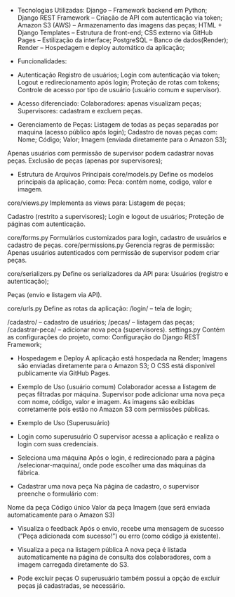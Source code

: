 * Tecnologias Utilizadas:
Django – Framework backend em Python;
Django REST Framework – Criação de API com autenticação via token;
Amazon S3 (AWS) – Armazenamento das imagens das peças;
HTML + Django Templates – Estrutura de front-end;
CSS externo via GitHub Pages – Estilização da interface;
PostgreSQL – Banco de dados(Render);
Render – Hospedagem e deploy automático da aplicação;

* Funcionalidades:
* Autenticação
Registro de usuários;
Login com autenticação via token;
Logout e redirecionamento após login;
Proteção de rotas com tokens;
Controle de acesso por tipo de usuário (usuário comum e supervisor).

* Acesso diferenciado:
Colaboradores: apenas visualizam peças;
Supervisores: cadastram e excluem peças.

* Gerenciamento de Peças:
Listagem de todas as peças separadas por maquina (acesso público após login);
Cadastro de novas peças com:
  Nome;
  Código;
  Valor;
  Imagem (enviada diretamente para o Amazon S3);

Apenas usuários com permissão de supervisor podem cadastrar novas peças.
Exclusão de peças (apenas por supervisores);

* Estrutura de Arquivos Principais
core/models.py
Define os modelos principais da aplicação, como:
Peca: contém nome, codigo, valor e imagem.

core/views.py
Implementa as views para:
Listagem de peças;

Cadastro (restrito a supervisores);
Login e logout de usuários;
Proteção de páginas com autenticação.

core/forms.py
Formulários customizados para login, cadastro de usuários e cadastro de peças.
core/permissions.py
Gerencia regras de permissão:
Apenas usuários autenticados com permissão de supervisor podem criar peças.

core/serializers.py
Define os serializadores da API para:
Usuários (registro e autenticação);

Peças (envio e listagem via API).

core/urls.py
Define as rotas da aplicação:
/login/ – tela de login;


/cadastro/ – cadastro de usuários;
/pecas/ – listagem das peças;
/cadastrar-peca/ – adicionar nova peça (supervisores).
settings.py
Contém as configurações do projeto, como:
Configuração do Django REST Framework;

* Hospedagem e Deploy
A aplicação está hospedada na Render;
Imagens são enviadas diretamente para o Amazon S3;
O CSS está disponível publicamente via GitHub Pages.

* Exemplo de Uso (usuário comum)
Colaborador acessa a listagem de peças filtradas por máquina.
Supervisor pode adicionar uma nova peça com nome, código, valor e imagem.
As imagens são exibidas corretamente pois estão no Amazon S3 com permissões públicas.

* Exemplo de Uso (Superusuário)
  
* Login como superusuário
 O supervisor acessa a aplicação e realiza o login com suas credenciais.
* Seleciona uma máquina
 Após o login, é redirecionado para a página /selecionar-maquina/, onde pode escolher uma das máquinas da fábrica.
* Cadastrar uma nova peça
 Na página de cadastro, o supervisor preenche o formulário com:

Nome da peça
Código único
Valor da peça
Imagem (que será enviada automaticamente para o Amazon S3)

* Visualiza o feedback
 Após o envio, recebe uma mensagem de sucesso (“Peça adicionada com sucesso!”) ou erro (como código já existente).

* Visualiza a peça na listagem pública
 A nova peça é listada automaticamente na página de consulta dos colaboradores, com a imagem carregada diretamente do S3.


* Pode excluir peças
 O superusuário também possui a opção de excluir peças já cadastradas, se necessário.

